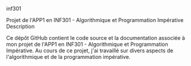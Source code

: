 inf301

Projet de l'APP1 en INF301 - Algorithmique et Programmation Impérative
Description

Ce dépôt GitHub contient le code source et la documentation associée à mon projet de l'APP1 en INF301 - Algorithmique et Programmation Impérative. Au cours de ce projet, j'ai travaillé sur divers aspects de l'algorithmique et de la programmation impérative.
